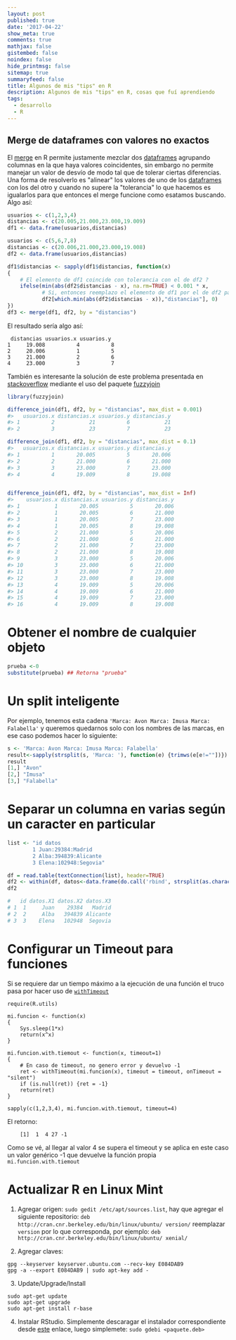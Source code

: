 ```yaml
---
layout: post
published: true
date: '2017-04-22'
show_meta: true
comments: true
mathjax: false
gistembed: false
noindex: false
hide_printmsg: false
sitemap: true
summaryfeed: false
title: Algunos de mis "tips" en R
description: Algunos de mis "tips" en R, cosas que fuí aprendiendo
tags:
  - desarrollo
  - R
---
```

## Merge de dataframes con valores no exactos

El [merge] en R permite justamente mezclar dos [dataframes] agrupando
columnas en la que haya valores coincidentes, sin embargo no permite manejar
un valor de desvío de modo tal que de tolerar ciertas diferencias. Una forma de
resolverlo es "alinear" los valores de uno de los [dataframes] con los del otro y
cuando no supere la "tolerancia" lo que hacemos es igualarlos para que entonces
el merge funcione como esatamos buscando. Algo así:

``` R
usuarios <- c(1,2,3,4)
distạncias <- c(20.005,21.000,23.000,19.009)
df1 <- data.frame(usuarios,distancias)

usuarios <- c(5,6,7,8)
distancias <- c(20.006,21.000,23.000,19.008)
df2 <- data.frame(usuarios,distancias)

df1$distancias <- sapply(df1$distancias, function(x)
{
    # El elemento de df1 coincide con tolerancia con el de df2 ?
    ifelse(min(abs(df2$distancias - x), na.rm=TRUE) < 0.001 * x,
           # Si, entonces reemplazo el elemento de df1 por el de df2 para que el merge funcione
           df2[which.min(abs(df2$distancias - x)),"distancias"], 0)
})
df3 <- merge(df1, df2, by = "distancias")
```
El resultado sería algo así:

```
 distancias usuarios.x usuarios.y
1     19.008          4          8
2     20.006          1          5
3     21.000          2          6
4     23.000          3          7
```

También es interesante la solución de este problema presentada en
[stackoverflow] mediante el uso del paquete [fuzzyjoin]

``` R
library(fuzzyjoin)

difference_join(df1, df2, by = "distancias", max_dist = 0.001)
#>   usuarios.x distancias.x usuarios.y distancias.y
#> 1          2           21          6           21
#> 2          3           23          7           23

difference_join(df1, df2, by = "distancias", max_dist = 0.1)
#>   usuarios.x distancias.x usuarios.y distancias.y
#> 1          1       20.005          5       20.006
#> 2          2       21.000          6       21.000
#> 3          3       23.000          7       23.000
#> 4          4       19.009          8       19.008


difference_join(df1, df2, by = "distancias", max_dist = Inf)
#>    usuarios.x distancias.x usuarios.y distancias.y
#> 1           1       20.005          5       20.006
#> 2           1       20.005          6       21.000
#> 3           1       20.005          7       23.000
#> 4           1       20.005          8       19.008
#> 5           2       21.000          5       20.006
#> 6           2       21.000          6       21.000
#> 7           2       21.000          7       23.000
#> 8           2       21.000          8       19.008
#> 9           3       23.000          5       20.006
#> 10          3       23.000          6       21.000
#> 11          3       23.000          7       23.000
#> 12          3       23.000          8       19.008
#> 13          4       19.009          5       20.006
#> 14          4       19.009          6       21.000
#> 15          4       19.009          7       23.000
#> 16          4       19.009          8       19.008

```

# Obtener el nombre de cualquier objeto

``` R
prueba <-0
substitute(prueba) ## Retorna "prueba"
```

# Un split inteligente

Por ejemplo, tenemos esta cadena `'Marca: Avon Marca: Imusa Marca: Falabella'`
y queremos quedarnos solo con los nombres de las marcas, en ese caso podemos
hacer lo siguiente:

``` R
s <- 'Marca: Avon Marca: Imusa Marca: Falabella'
result<-sapply(strsplit(s, 'Marca: '), function(e) {trimws(e[e!=""])})  
result
[1,] "Avon"     
[2,] "Imusa"    
[3,] "Falabella"
```

# Separar un columna en varias según un caracter en particular

``` R
list <- "id datos
        1 Juan:29384:Madrid
        2 Alba:394839:Alicante
        3 Elena:102948:Segovia"

df = read.table(textConnection(list), header=TRUE) 
df2 <- within(df, datos<-data.frame(do.call('rbind', strsplit(as.character(datos), ':', fixed=TRUE))))
df2

#   id datos.X1 datos.X2 datos.X3
# 1  1     Juan    29384   Madrid
# 2  2     Alba   394839 Alicante
# 3  3    Elena   102948  Segovia
```

# Configurar un Timeout para funciones

Si se requiere dar un tiempo máximo a la ejecución de una función el truco pasa por hacer uso de [`withTimeout`](https://www.rdocumentation.org/packages/R.utils/versions/2.5.0/topics/withTimeout)

```
require(R.utils)

mi.funcion <- function(x)
{
	Sys.sleep(1*x) 
	return(x^x)
}

mi.funcion.with.tiemout <- function(x, timeout=1)
{
	# En caso de timeout, no genero error y devuelvo -1
	ret <- withTimeout(mi.funcion(x), timeout = timeout, onTimeout = "silent")
	if (is.null(ret)) {ret = -1}
	return(ret)
}

sapply(c(1,2,3,4), mi.funcion.with.tiemout, timeout=4)
```

El retorno:

```
    [1]  1  4 27 -1
```

Como se vé, al llegar al valor 4 se supera el timeout y se aplica en este caso
un valor genérico -1 que devuelve la función propia `mi.funcion.with.tiemout`

# Actualizar R en Linux Mint

1. Agregar origen: `sudo gedit /etc/apt/sources.list`, hay que agregar el siguiente repositorio: `deb http://cran.cnr.berkeley.edu/bin/linux/ubuntu/ version/` reemplazar `version` por lo que corresponda, por ejemplo: `deb http://cran.cnr.berkeley.edu/bin/linux/ubuntu/ xenial/`

2. Agregar claves:
```
gpg --keyserver keyserver.ubuntu.com --recv-key E084DAB9 
gpg -a --export E084DAB9 | sudo apt-key add -
```

3. Update/Upgrade/Install
```
sudo apt-get update
sudo apt-get upgrade
sudo apt-get install r-base
```

4. Instalar RStudio. Simplemente descaragar el instalador correspondiente desde
   [este](http://www.rstudio.com/ide/download/) enlace, luego simplemete: `sudo gdebi <paquete.deb>`

[merge]:https://stat.ethz.ch/R-manual/R-devel/library/base/html/merge.html
[dataframes]:https://stat.ethz.ch/R-manual/R-devel/library/base/html/data.frame.html
[fuzzyjoin]:https://cran.r-project.org/web/packages/fuzzyjoin/fuzzyjoin.pdf
[stackoverflow]:https://es.stackoverflow.com/questions/64480/combinar-dos-data-frames-con-merge-permitiendo-un-peque%C3%B1o-error/64509#64509
